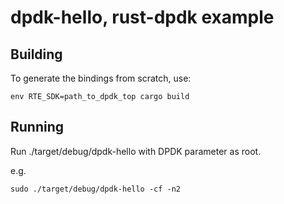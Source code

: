 # dpdk-hello, rust-dpdk example

## Building

To generate the bindings from scratch, use:

```
env RTE_SDK=path_to_dpdk_top cargo build
```
## Running

Run ./target/debug/dpdk-hello with DPDK parameter as root.

e.g.

```
sudo ./target/debug/dpdk-hello -cf -n2
```
